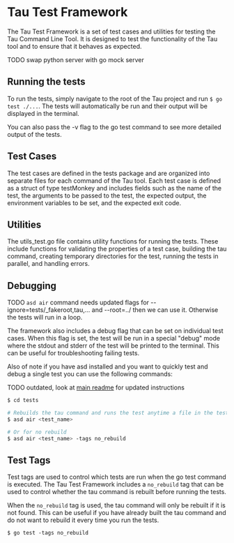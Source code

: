 # Tau Test Framework

The Tau Test Framework is a set of test cases and utilities for testing the Tau Command Line Tool. It is designed to test the functionality of the Tau tool and to ensure that it behaves as expected.

TODO swap python server with go mock server

## Running the tests

To run the tests, simply navigate to the root of the Tau project and run `$ go test ./...`. The tests will automatically be run and their output will be displayed in the terminal.

You can also pass the -v flag to the go test command to see more detailed output of the tests.

## Test Cases

The test cases are defined in the tests package and are organized into separate files for each command of the Tau tool. Each test case is defined as a struct of type testMonkey and includes fields such as the name of the test, the arguments to be passed to the test, the expected output, the environment variables to be set, and the expected exit code.

## Utilities

The utils_test.go file contains utility functions for running the tests. These include functions for validating the properties of a test case, building the tau command, creating temporary directories for the test, running the tests in parallel, and handling errors.

## Debugging

TODO `asd air` command needs updated flags for --ignore=tests/_fakeroot,tau,... and --root=../ then we can use it.  Otherwise the tests will run in a loop.

The framework also includes a debug flag that can be set on individual test cases. When this flag is set, the test will be run in a special "debug" mode where the stdout and stderr of the test will be printed to the terminal. This can be useful for troubleshooting failing tests.

Also of note if you have asd installed and you want to quickly test and debug a single test you can use the following commands:


TODO outdated, look at [main readme](../README.md###Hot_reload_Spider_tests) for updated instructions
```bash
$ cd tests

# Rebuilds the tau command and runs the test anytime a file in the tests directory changes
$ asd air <test_name>

# Or for no rebuild 
$ asd air <test_name> -tags no_rebuild
```

## Test Tags

Test tags are used to control which tests are run when the go test command is executed. The Tau Test Framework includes a `no_rebuild` tag that can be used to control whether the tau command is rebuilt before running the tests.

When the `no_rebuild` tag is used, the tau command will only be rebuilt if it is not found. This can be useful if you have already built the tau command and do not want to rebuild it every time you run the tests.

`$ go test -tags no_rebuild`

